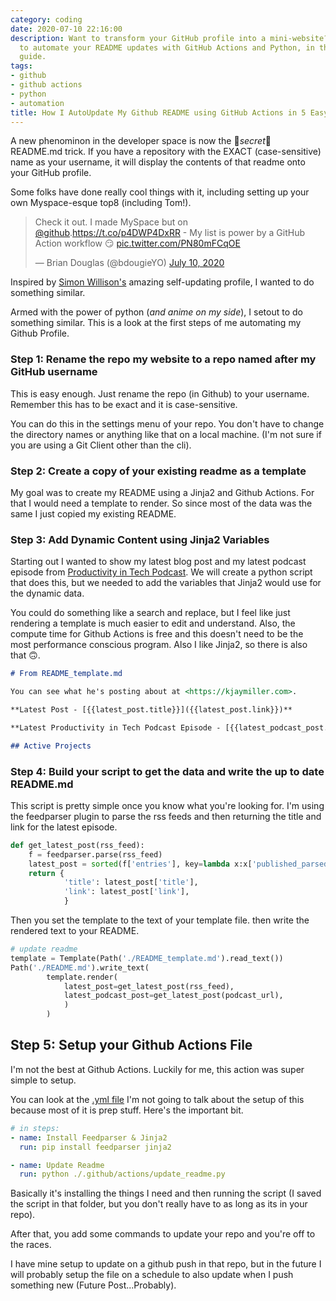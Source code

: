```yaml
---
category: coding
date: 2020-07-10 22:16:00
description: Want to transform your GitHub profile into a mini-website? Learn how
  to automate your README updates with GitHub Actions and Python, in this step-by-step
  guide.
tags:
- github
- github actions
- python
- automation
title: How I AutoUpdate My Github README using GitHub Actions in 5 Easy Steps
---
```


A new phenominon in the developer space is now the 🌟_secret_🌟 README.md
trick. If you have a repository with the EXACT (case-sensitive) name as your username, it will display the contents of that readme onto your GitHub profile.

Some folks have done really cool things with it, including setting up your own
Myspace-esque top8 (including Tom!).

<blockquote class="twitter-tweet"><p lang="en" dir="ltr">Check it out. I made MySpace but on <a href="https://twitter.com/github?ref_src=twsrc%5Etfw">@github</a>.<a href="https://t.co/p4DWP4DxRR">https://t.co/p4DWP4DxRR</a> - My list is power by a GitHub Action workflow 😏 <a href="https://t.co/PN80mFCqOE">pic.twitter.com/PN80mFCqOE</a></p>&mdash; Brian Douglas (@bdougieYO) <a href="https://twitter.com/bdougieYO/status/1281699715466199040?ref_src=twsrc%5Etfw">July 10, 2020</a></blockquote> <script async src="https://platform.twitter.com/widgets.js" charset="utf-8"></script>

Inspired by [Simon Willison's](https://simonwillison.net/2020/Jul/10/self-updating-profile-readme/) amazing self-updating profile, I wanted to do something similar.

Armed with the power of python (_and anime on my side_), I setout to do something similar. This is a look at the first steps of me automating my Github Profile.

### Step 1: Rename the repo my website to a repo named after my GitHub username

This is easy enough. Just rename the repo (in Github) to your username.
Remember this has to be exact and it is case-sensitive.

You can do this in the settings menu of your repo. You don't have to change the
directory names or anything like that on a local machine. (I'm not sure if you
are using a Git Client other than the cli).

### Step 2: Create a copy of your existing readme as a template

My goal was to create my README using a Jinja2 and Github Actions. For that I
would need a template to render. So since most of the data was the same I just
copied my existing README.

### Step 3: Add Dynamic Content using Jinja2 Variables


Starting out I wanted to show my latest blog post and my latest podcast episode
from [Productivity in Tech Podcast](https://podcast.productivityiintech.com). We will create a python script that does
this, but we needed to add the variables that Jinja2 would use for the dynamic
data.

You could do something like a search and replace, but I feel like just
rendering a template is much easier to edit and understand. Also, the compute
time for Github Actions is free and this doesn't need to be the most
performance conscious program. Also I like Jinja2, so there is also that 🙃.

```markdown
# From README_template.md

You can see what he's posting about at <https://kjaymiller.com>.

**Latest Post - [{{latest_post.title}}]({{latest_post.link}})**

**Latest Productivity in Tech Podcast Episode - [{{latest_podcast_post.title}}]({{latest_podcast_post.link}})**

## Active Projects
```

### Step 4: Build your script to get the data and write the up to date README.md

This script is pretty simple once you know what you're looking for. I'm using
the feedparser plugin to parse the rss feeds and then returning the title and
link for the latest episode.

```python
def get_latest_post(rss_feed):
    f = feedparser.parse(rss_feed)
    latest_post = sorted(f['entries'], key=lambda x:x['published_parsed'])[-1]
    return {
            'title': latest_post['title'],
            'link': latest_post['link'],
            }
```

Then you set the template to the text of your template file.
 then write the rendered text to your README.

```python
# update readme
template = Template(Path('./README_template.md').read_text())
Path('./README.md').write_text(
        template.render(
            latest_post=get_latest_post(rss_feed),
            latest_podcast_post=get_latest_post(podcast_url),
            )
        )
```

## Step 5: Setup your Github Actions File

I'm not the best at Github Actions. Luckily for me, this action was super
simple to setup.

You can look at the [.yml file](https://github.com/kjaymiller/kjaymiller/blob/master/.github/workflows/latest_post_readme.yml) I'm not going to talk about the setup of this
because most of it is prep stuff. Here's the important bit.

```yaml
# in steps:
- name: Install Feedparser & Jinja2
  run: pip install feedparser jinja2

- name: Update Readme
  run: python ./.github/actions/update_readme.py
```

Basically it's installing the things I need and then running the script (I
saved the script in that folder, but you don't really have to as long as its in
your repo).

After that, you add some commands to update your repo and you're off to the
races.

I have mine setup to update on a github push in that repo, but in the future I
will probably setup the file on a schedule to also update when I push something
new (Future Post...Probably).

[Productivity in Tech Podcast]: https://podcast.productivityintech.com
